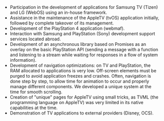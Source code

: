 * Participation in the development of applications for Samsung TV (Tizen) and LG (WebOS) using an in-house framework.
* Assistance in the maintenance of the AppleTV (tvOS) application initially, followed by complete takeover of its management.
* Development of the PlayStation 4 application (webmaf).
* Interaction with Samsung and PlayStation (Sony) development support services located abroad.
* Development of an asynchronous library based on Promises as an overlay on the basic PlayStation API (sending a message with a function and listening to a stream while waiting for responses in a flow of system information).
* Development of navigation optimizations: on TV and PlayStation, the RAM allocated to applications is very low. Off-screen elements must be purged to avoid application freezes and crashes. Often, navigation is done step by step, to allow time for animation to occur and properly manage different components. We developed a unique system at the time for smooth scrolling.
* Creation of "unique" pages for AppleTV using small tricks, as TVML (the programming language on AppleTV) was very limited in its native capabilities at the time.
* Demonstration of TV applications to external providers (Disney, OCS).